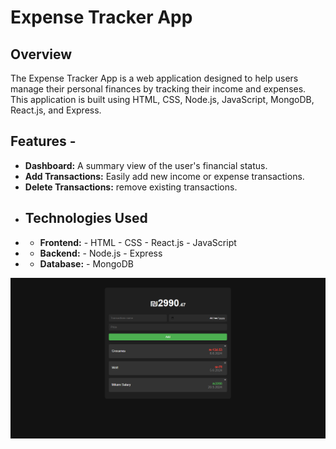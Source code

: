 # Expense Tracker App 
## Overview

The Expense Tracker App is a web application designed to help users manage their personal finances by tracking their income and expenses.
This application is built using HTML, CSS, Node.js, JavaScript, MongoDB, React.js, and Express. 
## Features - 
- **Dashboard:** A summary view of the user's financial status.
- **Add Transactions:** Easily add new income or expense transactions. 
- **Delete Transactions:** remove existing transactions.
- ## Technologies Used
- - **Frontend:** - HTML - CSS - React.js - JavaScript
- - **Backend:** - Node.js - Express
- - **Database:** - MongoDB

![Alt Text](PIC.png)
